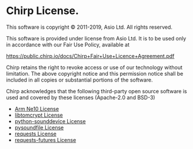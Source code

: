 # Chirp License.

This software is copyright © 2011-2019, Asio Ltd. All rights reserved.

This software is provided under license from Asio Ltd. It is to be used only in accordance with our Fair Use Policy, available at

https://public.chirp.io/docs/Chirp+Fair+Use+Licence+Agreement.pdf

Chirp retains the right to revoke access or use of our technology without limitation. The above copyright notice and this permission notice shall be included in all copies or substantial portions of the software.

Chirp acknowledges that the following third-party open source software is used and covered by these licenses (Apache-2.0 and BSD-3)

- [Arm Ne10 License](https://github.com/projectNe10/Ne10/blob/master/LICENSE)
- [libtomcrypt License](https://github.com/libtom/libtomcrypt/blob/develop/LICENSE)
- [python-sounddevice License](https://github.com/spatialaudio/python-sounddevice/blob/master/LICENSE)
- [pysoundfile License](https://github.com/bastibe/SoundFile/blob/master/LICENSE)
- [requests License](https://github.com/psf/requests/blob/master/LICENSE)
- [requests-futures License](https://github.com/ross/requests-futures/blob/master/LICENSE)
